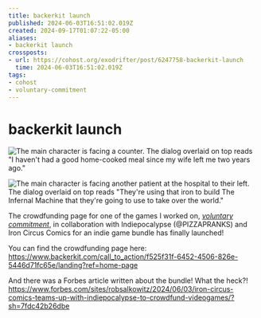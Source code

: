 ```yaml
---
title: backerkit launch
published: 2024-06-03T16:51:02.019Z
created: 2024-09-17T01:07:22-05:00
aliases:
- backerkit launch
crossposts:
- url: https://cohost.org/exodrifter/post/6247758-backerkit-launch
  time: 2024-06-03T16:51:02.019Z
tags:
- cohost
- voluntary-commitment
---
```


# backerkit launch

<div class="image-grid">

![The main character is facing a counter. The dialog overlaid on top reads "I haven't had a good home-cooked meal since my wife left me two years ago."](../press-kits/voluntary-commitment/screen-1.png)

![The main character is facing another patient at the hospital to their left. The dialog overlaid on top reads "They're using that iron to build The Infernal Machine that they're going to use to take over the world."](../press-kits/voluntary-commitment/screen-2.png)

</div>

The crowdfunding page for one of the games I worked on, _[voluntary commitment](../press-kits/voluntary-commitment/index.md)_, in collaboration with Indiepocalypse (@PIZZAPRANKS) and Iron Circus Comics for an indie game bundle has finally launched!

You can find the crowdfunding page here:
https://www.backerkit.com/call_to_action/f525f31f-6452-4506-826e-5446d71fc65e/landing?ref=home-page

And there was a Forbes article written about the bundle! What the heck?!
https://www.forbes.com/sites/robsalkowitz/2024/06/03/iron-circus-comics-teams-up-with-indiepocalypse-to-crowdfund-videogames/?sh=7fdc42b26dbe
